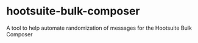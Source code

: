 # hootsuite-bulk-composer
A tool to help automate randomization of messages for the Hootsuite Bulk Composer
